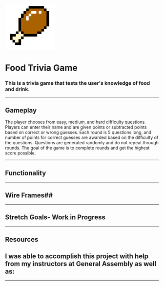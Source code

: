 
![chicken leg](./images/chicken.png)

# Food Trivia Game

### This is a trivia game that tests the user's knowledge of food and drink. 

------

## Gameplay
The player chooses from easy, medium, and hard difficulty questions. Players can enter their name and are given points or subtracted points based on correct or wrong guesses. Each round is 5 questions long, and number of points for correct guesses are awarded based on the difficulty of the questions. Questions are generated randomly and do not repeat through rounds. The goal of the game is to complete rounds and get the highest score possible.  

------

## Functionality

-----
## Wire Frames##


-----

##  Stretch Goals- Work in Progress

------

## Resources ##

I was able to accomplish this project with help from my instructors at General Assembly as well as:
-

-----